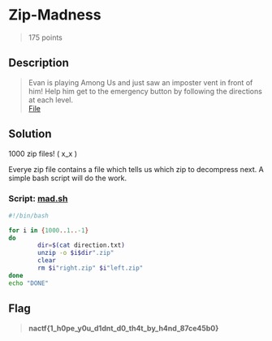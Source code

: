 # Zip-Madness
> 175 points

## Description
> Evan is playing Among Us and just saw an imposter vent in front of him! Help him get to the emergency button by following the directions at each level. <br>
> [File](flag.zip)

## Solution
1000 zip files! ( x_x )

Everye zip file contains a file which tells us which zip to decompress next. A simple bash script will do the work.
### Script: [mad.sh](mad.sh)
```sh
#!/bin/bash

for i in {1000..1..-1}
do
        dir=$(cat direction.txt)
        unzip -o $i$dir".zip"
        clear
        rm $i"right.zip" $i"left.zip"
done
echo "DONE"

```
## Flag
> **nactf{1_h0pe_y0u_d1dnt_d0_th4t_by_h4nd_87ce45b0}**
